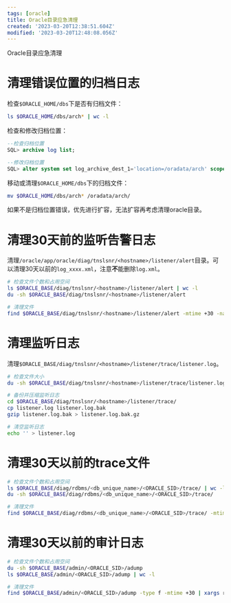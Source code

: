 ```yaml
---
tags: [oracle]
title: Oracle目录应急清理
created: '2023-03-20T12:38:51.604Z'
modified: '2023-03-20T12:48:08.056Z'
---
```


Oracle目录应急清理

# 清理错误位置的归档日志
检查`$ORACLE_HOME/dbs`下是否有归档文件：
```bash
ls $ORACLE_HOME/dbs/arch* | wc -l
```

检查和修改归档位置：
```sql
--检查归档位置
SQL> archive log list;

--修改归档位置
SQL> alter system set log_archive_dest_1='location=/oradata/arch' scope=both;
```

移动或清理`$ORACLE_HOME/dbs`下的归档文件： 
```bash
mv $ORACLE_HOME/dbs/arch* /oradata/arch/
```

如果不是归档位置错误，优先进行扩容，无法扩容再考虑清理oracle目录。

# 清理30天前的监听告警日志 
清理`/oracle/app/oracle/diag/tnslsnr/<hostname>/listener/alert`目录。可以清理30天以前的`log_xxxx.xml`，注意**不**能删除`log.xml`。

```bash
# 检查文件个数和占用空间
ls $ORACLE_BASE/diag/tnslsnr/<hostname>/listener/alert | wc -l
du -sh $ORACLE_BASE/diag/tnslsnr/<hostname>/listener/alert

# 清理文件
find $ORACLE_BASE/diag/tnslsnr/<hostname>/listener/alert -mtime +30 -name "log_*.xml" | xargs rm -rf
```

# 清理监听日志 
清理`$ORACLE_BASE/diag/tnslsnr/<hostname>/listener/trace/listener.log`。

```bash
# 检查文件大小
du -sh $ORACLE_BASE/diag/tnslsnr/<hostname>/listener/trace/listener.log

# 备份并压缩监听日志
cd $ORACLE_BASE/diag/tnslsnr/<hostname>/listener/trace/
cp listener.log listener.log.bak
gzip listener.log.bak > listener.log.bak.gz

# 清空监听日志
echo '' > listener.log
```

# 清理30天以前的trace文件
```bash
# 检查文件个数和占用空间
ls $ORACLE_BASE/diag/rdbms/<db_unique_name>/<ORACLE_SID>/trace/ | wc -l
du -sh $ORACLE_BASE/diag/rdbms/<db_unique_name>/<ORACLE_SID>/trace/

# 清理文件
find $ORACLE_BASE/diag/rdbms/<db_unique_name>/<ORACLE_SID>/trace/ -mtime +30 -type f | xargs rm -rf
```

# 清理30天以前的审计日志
```bash
# 检查文件个数和占用空间
du -sh $ORACLE_BASE/admin/<ORACLE_SID>/adump
ls $ORACLE_BASE/admin/<ORACLE_SID>/adump | wc -l

# 清理文件
find $ORACLE_BASE/admin/<ORACLE_SID>/adump -type f -mtime +30 | xargs rm -rf
```



